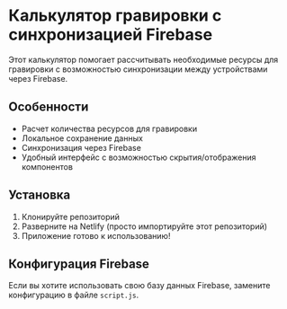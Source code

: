 # Калькулятор гравировки с синхронизацией Firebase

Этот калькулятор помогает рассчитывать необходимые ресурсы для гравировки с возможностью синхронизации между устройствами через Firebase.

## Особенности

- Расчет количества ресурсов для гравировки
- Локальное сохранение данных
- Синхронизация через Firebase
- Удобный интерфейс с возможностью скрытия/отображения компонентов

## Установка

1. Клонируйте репозиторий
2. Разверните на Netlify (просто импортируйте этот репозиторий)
3. Приложение готово к использованию!

## Конфигурация Firebase

Если вы хотите использовать свою базу данных Firebase, замените конфигурацию в файле `script.js`.